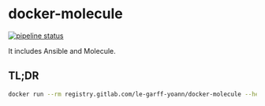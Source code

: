 # docker-molecule

[![pipeline status](https://gitlab.com/le-garff-yoann/docker-molecule/badges/master/pipeline.svg)](https://gitlab.com/le-garff-yoann/docker-molecule/pipelines)

It includes Ansible and Molecule.

## TL;DR

```bash
docker run --rm registry.gitlab.com/le-garff-yoann/docker-molecule --help
```
